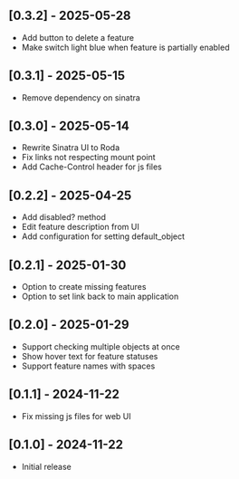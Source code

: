## [0.3.2] - 2025-05-28
- Add button to delete a feature
- Make switch light blue when feature is partially enabled

## [0.3.1] - 2025-05-15
- Remove dependency on sinatra

## [0.3.0] - 2025-05-14
- Rewrite Sinatra UI to Roda
- Fix links not respecting mount point
- Add Cache-Control header for js files

## [0.2.2] - 2025-04-25

- Add disabled? method
- Edit feature description from UI
- Add configuration for setting default_object

## [0.2.1] - 2025-01-30

- Option to create missing features
- Option to set link back to main application

## [0.2.0] - 2025-01-29

- Support checking multiple objects at once
- Show hover text for feature statuses
- Support feature names with spaces

## [0.1.1] - 2024-11-22

- Fix missing js files for web UI

## [0.1.0] - 2024-11-22

- Initial release
